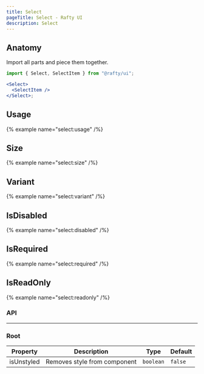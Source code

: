 ```yaml
---
title: Select
pageTitle: Select - Rafty UI
description: Select
---
```


## Anatomy

Import all parts and piece them together.

```jsx
import { Select, SelectItem } from "@rafty/ui";

<Select>
  <SelectItem />
</Select>;
```

## Usage

{% example name="select:usage" /%}

## Size

{% example name="select:size" /%}

## Variant

{% example name="select:variant" /%}

## IsDisabled

{% example name="select:disabled" /%}

## IsRequired

{% example name="select:required" /%}

## IsReadOnly

{% example name="select:readonly" /%}

### API

---

### Root

| Property   | Description                  | Type      | Default |
| ---------- | ---------------------------- | --------- | ------- |
| isUnstyled | Removes style from component | `boolean` | `false` |

